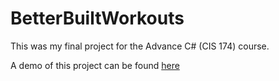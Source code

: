 # BetterBuiltWorkouts

This was my final project for the Advance C# (CIS 174) course.

A demo of this project can be found [here](https://youtu.be/ZqCDjBidkpo)
